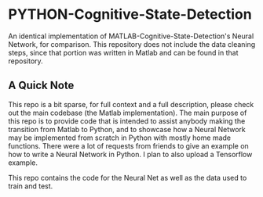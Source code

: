 # PYTHON-Cognitive-State-Detection
An identical implementation of MATLAB-Cognitive-State-Detection's Neural Network, for comparison. This repository does not include the data cleaning steps, since that portion was written in Matlab and can be found in that repository. 

## A Quick Note

This repo is a bit sparse, for full context and a full description, please check out the main codebase (the Matlab implementation). The main purpose of this repo is to provide code that is intended to assist anybody making the transition from Matlab to Python, and to showcase how a Neural Network may be implemented from scratch in Python with mostly home made functions. There were a lot of requests from friends to give an example on how to write a Neural Network in Python. I plan to also upload a Tensorflow example. 

This repo contains the code for the Neural Net as well as the data used to train and test.
